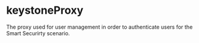 # keystoneProxy
The proxy used for user management in order to authenticate users for the Smart Securirty scenario.   
